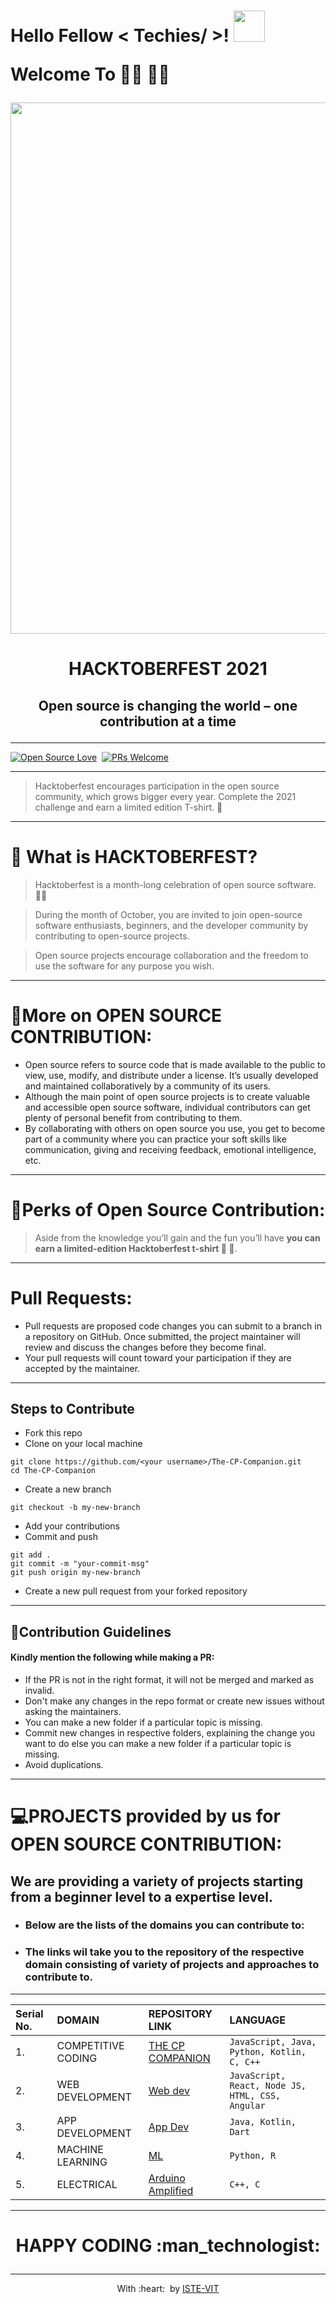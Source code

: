 <h1> Hello Fellow < Techies/ >! <img src = "https://raw.githubusercontent.com/MartinHeinz/MartinHeinz/master/wave.gif" width = 50px>

Welcome To :man_technologist: :woman_technologist:
	</h1>

	
<p align="center"><img src = "https://user-images.githubusercontent.com/77975418/135464314-850bc467-dba8-45dd-9de1-83263581d005.png" width = 850px> </p>
<!-- [![image](https://user-images.githubusercontent.com/77975418/135464314-850bc467-dba8-45dd-9de1-83263581d005.png)](https://hacktoberfest.digitalocean.com/) -->
	<h1> <p align ="center"> HACKTOBERFEST 2021 </p> </h1>
	
	


<h2> <p align ="center"> Open source is changing the world – one contribution at a time </p> </h2>
        
<hr>
        
[![Open Source Love](https://badges.frapsoft.com/os/v1/open-source.svg?v=102)](https://hacktoberfest.digitalocean.com/)&nbsp;
[![PRs Welcome](https://img.shields.io/badge/PRs-welcome-brightgreen.svg?style=flat-square)]()&nbsp;
        
        

<hr>

> Hacktoberfest encourages participation in the open source community, which grows bigger every year. Complete the 2021 challenge and earn a limited edition T-shirt. :tshirt:

<hr>

# :thinking: What is HACKTOBERFEST?


> Hacktoberfest is a month-long celebration of open source software. :man_technologist:

> During the month of October, you are invited to join open-source software enthusiasts, beginners, and the developer community by contributing to open-source projects. 

> Open source projects encourage collaboration and the freedom to use the software for any purpose you wish.
	

	
<hr>

# 🎯More on OPEN SOURCE CONTRIBUTION:

- Open source refers to source code that is made available to the public to view, use, modify, and distribute under a license. It’s usually developed and maintained collaboratively by a community of its users. 
- Although the main point of  open source projects is to create valuable and accessible open source software, individual contributors can get plenty of personal benefit from contributing to them. 
- By collaborating with others on open source you use, you get to become part of a community where you can practice your soft skills like communication, giving and receiving feedback, emotional intelligence, etc. 

<hr>


# :gift:Perks of Open Source Contribution:

> Aside from the knowledge you’ll gain and the fun you’ll have **you can earn a limited-edition Hacktoberfest t-shirt :tshirt: :tshirt:**.

<hr>

# Pull Requests:

- Pull requests are proposed code changes you can submit to a branch in a repository on GitHub. Once submitted, the project maintainer will review and discuss the changes before they become final. 
- Your pull requests will count toward your participation if they are accepted by the maintainer.

<hr>
	
## Steps to Contribute 
- Fork this repo 
- Clone on your local machine 
```terminal
git clone https://github.com/<your username>/The-CP-Companion.git
cd The-CP-Companion
```
- Create a new branch 
```terminal
git checkout -b my-new-branch
```
- Add your contributions 
- Commit and push

```terminal
git add .
git commit -m "your-commit-msg"
git push origin my-new-branch
```
- Create a new pull request from your forked repository

	
<hr>
	

## 📃Contribution Guidelines

#### Kindly mention the following while making a PR:
* If the PR is not in the right format, it will not be merged and marked as invalid.
* Don't make any changes in the repo format or create new issues without asking the maintainers.
* You can make a new folder if a particular topic is missing.
* Commit new changes in respective folders, explaining the change you want to do else you can make a new folder if a particular topic is missing.
* Avoid duplications.

	
<hr>
	


# :computer:PROJECTS provided by us for OPEN SOURCE CONTRIBUTION:

<h2> We are providing a variety of projects starting from a beginner level to a expertise level.</h2>

- <h3> Below are the lists of the domains you can contribute to: </h3>

- <h3> The links wil take you to the repository of the respective domain consisting of variety of projects and approaches to contribute to. </h3>

<hr>

| Serial No. | DOMAIN| REPOSITORY LINK  | LANGUAGE |
|:--|:--|:--|:--|
| 1. | COMPETITIVE CODING | [THE CP COMPANION](https://github.com/ISTE-VIT/The-CP-Companion)  | `JavaScript, Java, Python, Kotlin, C, C++`  |
| 2. | WEB DEVELOPMENT| [Web dev](https://github.com/ISTE-VIT/Projects-Archive/tree/main/WebDev)  | `JavaScript, React, Node JS, HTML, CSS, Angular`  |
| 3. | APP DEVELOPMENT| [App Dev](https://github.com/ISTE-VIT/Projects-Archive/tree/main/AppDev)  | `Java, Kotlin, Dart`  |
| 4. | MACHINE LEARNING| [ML](https://github.com/ISTE-VIT/Projects-Archive/tree/main/Machine%20Learning)  | `Python, R `  |
| 5. | ELECTRICAL | [Arduino Amplified](https://github.com/ISTE-VIT/Arduino_Amplified)  | `C++, C`  |



<!-- <p align="center"><a href="https://istevit.in/" target="_blank"><img src="https://user-images.githubusercontent.com/77975418/135298229-c8dfd604-3732-4423-9db4-a3aad6bf9a0e.png"  alt="ISTE-VIT"></a> </p>-->


<hr>

<h1> <p align ="center"> HAPPY CODING :man_technologist:</p> </h1>

<hr>
<p align="center">
	With :heart: &nbsp;by <a href="https://istevit.in/" target="_blank">ISTE-VIT</a>
</p>
